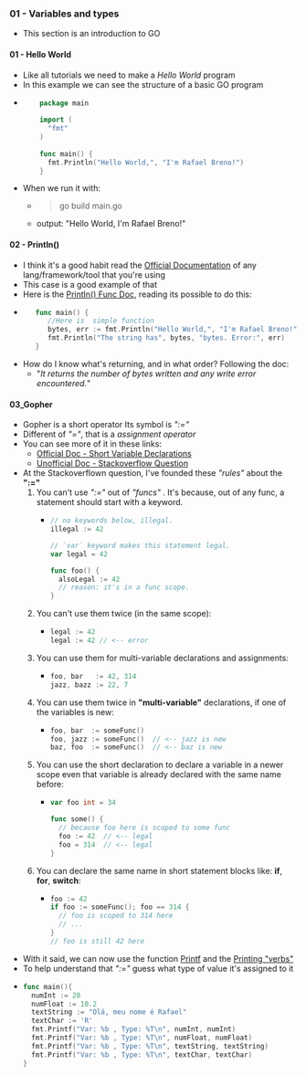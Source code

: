 ### 01 - Variables and types
- This section is an introduction to GO
#### 01 - Hello World
- Like all tutorials we need to make a *Hello World* program
- In this example we can see the structure of a basic GO program
- ```go
      package main
      
      import (
        "fmt"
      )
      
      func main() {
        fmt.Println("Hello World,", "I'm Rafael Breno!")
      }
  ```
- When we run it with:
    - > go build main.go
    - output: "Hello World, I'm Rafael Breno!"
#### 02 - Println()
- I think it's a good habit read the [Official Documentation](https://golang.org/doc/) of any lang/framework/tool that you're using
- This case is a good example of that
- Here is the [Println() Func Doc](https://golang.org/pkg/fmt/#Println), reading its possible to do this:
- ```go
     func main() {
     	//Here is  simple function
     	bytes, err := fmt.Println("Hello World,", "I'm Rafael Breno!")
     	fmt.Println("The string has", bytes, "bytes. Error:", err)
     }
  ```
- How do I know what's returning, and in what order? Following the doc:
    - "*It returns the number of bytes written and any write error encountered.*"
#### 03_Gopher
- Gopher is a short operator Its symbol is *":="* 
- Different of *"="*, that is a *assignment operator*
- You can see more of it in these links:
    - [Official Doc - Short Variable Declarations](https://golang.org/ref/spec#Short_variable_declarations)
    - [Unofficial Doc - Stackoverflow Question](https://stackoverflow.com/questions/17891226/difference-between-and-operators-in-go/45654233#45654233)
- At the Stackoverflown question, I've founded these *"rules"* about the **":="**
    1. You can't use *":="*  out of *"funcs"* . It's because, out of any func, a statement should start with a keyword.
        - ```go
          // no keywords below, illegal.
          illegal := 42
          
          // `var` keyword makes this statement legal.
          var legal = 42
          
          func foo() {
            alsoLegal := 42
            // reason: it's in a func scope.
          }
          ```
    2. You can't use them twice (in the same scope):
        - ```go
          legal := 42
          legal := 42 // <-- error
          ```
    3. You can use them for multi-variable declarations and assignments:
        - ```go
          foo, bar   := 42, 314
          jazz, bazz := 22, 7
          ```
    4. You can use them twice in **"multi-variable"** declarations, if one of the variables is new:
        - ```go
          foo, bar  := someFunc()
          foo, jazz := someFunc()  // <-- jazz is new
          baz, foo  := someFunc()  // <-- baz is new
          ```
    5. You can use the short declaration to declare a variable in a newer scope even that variable is already declared with the same name before:
        - ```go
          var foo int = 34
          
          func some() {
            // because foo here is scoped to some func
            foo := 42  // <-- legal
            foo = 314  // <-- legal
          }
          ```
    6. You can declare the same name in short statement blocks like: **if**, **for**, **switch**:
        - ```go
          foo := 42
          if foo := someFunc(); foo == 314 {
            // foo is scoped to 314 here
            // ...
          }
          // foo is still 42 here
          ```
- With it said, we can now use the function [Printf]() and the [Printing "verbs"](https://golang.org/pkg/fmt/#hdr-Printing)
- To help understand that *":="* guess what type of value it's assigned to it
- ```go
  func main(){
  	numInt := 20
  	numFloat := 10.2
  	textString := "Olá, meu nome é Rafael"
  	textChar := 'R'
  	fmt.Printf("Var: %b , Type: %T\n", numInt, numInt)
  	fmt.Printf("Var: %b , Type: %T\n", numFloat, numFloat)
  	fmt.Printf("Var: %b , Type: %T\n", textString, textString)
  	fmt.Printf("Var: %b , Type: %T\n", textChar, textChar)
  }
  ```
